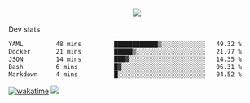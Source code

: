 <h3 align="center">
  <a href="https://github.com/spoopy2023">
      <img src="https://github-profile-trophy.vercel.app/?username=Spoopy2023&no-bg=true&no-frame=true">
  </a>
</h3>

Dev stats
<!--START_SECTION:waka-->

```txt
YAML         48 mins         ████████████▒░░░░░░░░░░░░   49.32 %
Docker       21 mins         █████▒░░░░░░░░░░░░░░░░░░░   21.77 %
JSON         14 mins         ███▓░░░░░░░░░░░░░░░░░░░░░   14.35 %
Bash         6 mins          █▓░░░░░░░░░░░░░░░░░░░░░░░   06.31 %
Markdown     4 mins          █░░░░░░░░░░░░░░░░░░░░░░░░   04.52 %
```

<!--END_SECTION:waka-->
[![wakatime](https://wakatime.com/badge/user/018ece4c-ff65-47b1-86a2-26e4e720c978.svg)](https://wakatime.com/@mac_g)
<img src="https://camo.githubusercontent.com/935c1e1091fb0ce9d975d06263ed4bc014721cd7e52b557f59b07c85da01afe3/68747470733a2f2f6b6f6d617265762e636f6d2f67687076632f3f757365726e616d653d5843726166744d616e3532266c6162656c3d566965777326636f6c6f723d626c7565267374796c653d706c6173746963">
